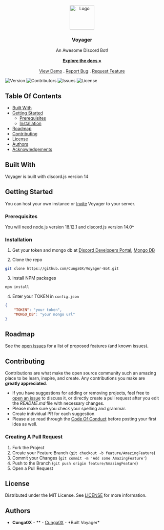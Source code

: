 <br/>
<p align="center">
  <a href="https://github.com/Cunga0X/Voyager-Bot">
    <img src="https://cdn.discordapp.com/attachments/1047634549644992624/1056512474213531668/Voyager_1.png" alt="Logo" width="80" height="80">
  </a>

  <h3 align="center">Voyager</h3>

  <p align="center">
    An Awesome Discord Bot!
    <br/>
    <br/>
    <a href="https://github.com/Cunga0X/Voyager-Bot"><strong>Explore the docs »</strong></a>
    <br/>
    <br/>
    <a href="https://github.com/Cunga0X/Voyager-Bot">View Demo</a>
    .
    <a href="https://github.com/Cunga0X/Voyager-Bot/issues">Report Bug</a>
    .
    <a href="https://github.com/Cunga0X/Voyager-Bot/issues">Request Feature</a>
  </p>
</p>

![Version](https://img.shields.io/github/v/release/Cunga0X/Voyager-Bot?include_prereleases) ![Contributors](https://img.shields.io/github/contributors/Cunga0X/Voyager-Bot?color=dark-green) ![Issues](https://img.shields.io/github/issues/Cunga0X/Voyager-Bot) ![License](https://img.shields.io/github/license/Cunga0X/Voyager-Bot)

## Table Of Contents

- [Built With](#built-with)
- [Getting Started](#getting-started)
  - [Prerequisites](#prerequisites)
  - [Installation](#installation)
- [Roadmap](#roadmap)
- [Contributing](#contributing)
- [License](#license)
- [Authors](#authors)
- [Acknowledgements](#acknowledgements)

## Built With

Voyager is built with discord.js version 14

## Getting Started

You can host your own instance or [Invite](https://discord.voyager0x.eu) Voyager to your server.

### Prerequisites

You will need node.js version 18.12.1 and discord.js version 14.0^

### Installation

1. Get your token and mongo db at [Discord Developers Portal](https://discord.com/developers/applications), [Mongo DB](https://www.mongodb.com/)

2. Clone the repo

```sh
git clone https://github.com/Cunga0X/Voyager-Bot.git
```

3. Install NPM packages

```sh
npm install
```

4. Enter your TOKEN in `config.json`

```json
{
	"TOKEN": "your token",
	"MONGO_DB": "your mongo url"
}
```

## Roadmap

See the [open issues](https://github.com/Cunga0X/Voyager-Bot/issues) for a list of proposed features (and known issues).

## Contributing

Contributions are what make the open source community such an amazing place to be learn, inspire, and create. Any contributions you make are **greatly appreciated**.

- If you have suggestions for adding or removing projects, feel free to [open an issue](https://github.com/Cunga0X/Voyager-Bot/issues/new) to discuss it, or directly create a pull request after you edit the _README.md_ file with necessary changes.
- Please make sure you check your spelling and grammar.
- Create individual PR for each suggestion.
- Please also read through the [Code Of Conduct](https://github.com/Cunga0X/Voyager-Bot/blob/main/CODE_OF_CONDUCT.md) before posting your first idea as well.

### Creating A Pull Request

1. Fork the Project
2. Create your Feature Branch (`git checkout -b feature/AmazingFeature`)
3. Commit your Changes (`git commit -m 'Add some AmazingFeature'`)
4. Push to the Branch (`git push origin feature/AmazingFeature`)
5. Open a Pull Request

## License

Distributed under the MIT License. See [LICENSE](https://github.com/Cunga0X/Voyager-Bot/blob/main/LICENSE.md) for more information.

## Authors

- **Cunga0X** - \** - [Cunga0X](https://github.com/Cunga0X/) - *Built Voyager\*
